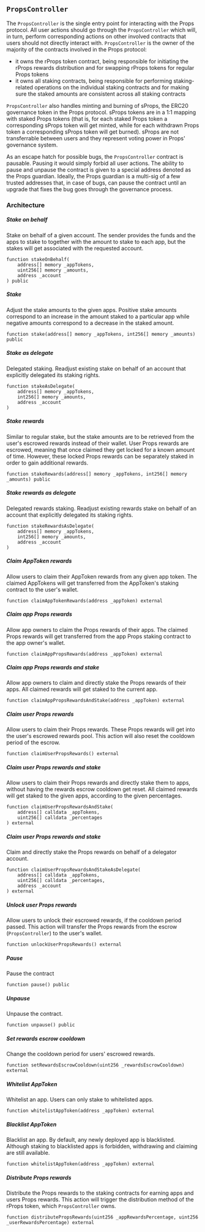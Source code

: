 ## `PropsController`

The `PropsController` is the single entry point for interacting with the Props protocol. All user actions should go through the `PropsController` which will, in turn, perform corresponding actions on other involved contracts that users should not directly interact with. `PropsController` is the owner of the majority of the contracts involved in the Props protocol:

- it owns the rProps token contract, being responsible for initiating the rProps rewards distribution and for swapping rProps tokens for regular Props tokens
- it owns all staking contracts, being responsible for performing staking-related operations on the individual staking contracts and for making sure the staked amounts are consistent across all staking contracts

`PropsController` also handles minting and burning of sProps, the ERC20 governance token in the Props protocol. sProps tokens are in a 1:1 mapping with staked Props tokens (that is, for each staked Props token a corresponding sProps token will get minted, while for each withdrawn Props token a corresponding sProps token will get burned). sProps are not transferrable between users and they represent voting power in Props' governance system.

As an escape hatch for possible bugs, the `PropsController` contract is pausable. Pausing it would simply forbid all user actions. The ability to pause and unpause the contract is given to a special address denoted as the Props guardian. Ideally, the Props guardian is a multi-sig of a few trusted addresses that, in case of bugs, can pause the contract until an upgrade that fixes the bug goes through the governance process.

### Architecture

##### Stake on behalf

Stake on behalf of a given account. The sender provides the funds and the apps to stake to together with the amount to stake to each app, but the stakes will get associated with the requested account.

```solidity
function stakeOnBehalf(
    address[] memory _appTokens,
    uint256[] memory _amounts,
    address _account
) public
```

##### Stake

Adjust the stake amounts to the given apps. Positive stake amounts correspond to an increase in the amount staked to a particular app while negative amounts correspond to a decrease in the staked amount.

```solidity
function stake(address[] memory _appTokens, int256[] memory _amounts) public
```

##### Stake as delegate

Delegated staking. Readjust existing stake on behalf of an account that explicitly delegated its staking rights.

```solidity
function stakeAsDelegate(
    address[] memory _appTokens,
    int256[] memory _amounts,
    address _account
)
```

##### Stake rewards

Similar to regular stake, but the stake amounts are to be retrieved from the user's escrowed rewards instead of their wallet. User Props rewards are escrowed, meaning that once claimed they get locked for a known amount of time. However, these locked Props rewards can be separately staked in order to gain additional rewards.

```solidity
function stakeRewards(address[] memory _appTokens, int256[] memory _amounts) public
```

##### Stake rewards as delegate

Delegated rewards staking. Readjust existing rewards stake on behalf of an account that explicitly delegated its staking rights.

```solidity
function stakeRewardsAsDelegate(
    address[] memory _appTokens,
    int256[] memory _amounts,
    address _account
)
```

##### Claim AppToken rewards

Allow users to claim their AppToken rewards from any given app token. The claimed AppTokens will get transferred from the AppToken's staking contract to the user's wallet.

```solidity
function claimAppTokenRewards(address _appToken) external
```

##### Claim app Props rewards

Allow app owners to claim the Props rewards of their apps. The claimed Props rewards will get transferred from the app Props staking contract to the app owner's wallet.

```solidity
function claimAppPropsRewards(address _appToken) external
```

##### Claim app Props rewards and stake

Allow app owners to claim and directly stake the Props rewards of their apps. All claimed rewards will get staked to the current app.

```solidity
function claimAppPropsRewardsAndStake(address _appToken) external
```

##### Claim user Props rewards

Allow users to claim their Props rewards. These Props rewards will get into the user's escrowed rewards pool. This action will also reset the cooldown period of the escrow.

```solidity
function claimUserPropsRewards() external
```

##### Claim user Props rewards and stake

Allow users to claim their Props rewards and directly stake them to apps, without having the rewards escrow cooldown get reset. All claimed rewards will get staked to the given apps, according to the given percentages.

```solidity
function claimUserPropsRewardsAndStake(
    address[] calldata _appTokens,
    uint256[] calldata _percentages
) external
```

##### Claim user Props rewards and stake

Claim and directly stake the Props rewards on behalf of a delegator account.

```solidity
function claimUserPropsRewardsAndStakeAsDelegate(
    address[] calldata _appTokens,
    uint256[] calldata _percentages,
    address _account
) external
```

##### Unlock user Props rewards

Allow users to unlock their escrowed rewards, if the cooldown period passed. This action will transfer the Props rewards from the escrow (`PropsController`) to the user's wallet.

```solidity
function unlockUserPropsRewards() external
```

##### Pause

Pause the contract

```solidity
function pause() public
```

##### Unpause

Unpause the contract.

```solidity
function unpause() public
```

##### Set rewards escrow cooldown

Change the cooldown period for users' escrowed rewards.

```solidity
function setRewardsEscrowCooldown(uint256 _rewardsEscrowCooldown) external
```

##### Whitelist AppToken

Whitelist an app. Users can only stake to whitelisted apps.

```solidity
function whitelistAppToken(address _appToken) external
```

##### Blacklist AppToken

Blacklist an app. By default, any newly deployed app is blacklisted. Although staking to blacklisted apps is forbidden, withdrawing and claiming are still available.

```solidity
function whitelistAppToken(address _appToken) external
```

##### Distribute Props rewards

Distribute the Props rewards to the staking contracts for earning apps and users Props rewards. This action will trigger the distribution method of the rProps token, which `PropsController` owns.

```solidity
function distributePropsRewards(uint256 _appRewardsPercentage, uint256 _userRewardsPercentage) external
```
